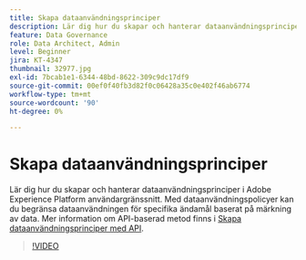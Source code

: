 ```yaml
---
title: Skapa dataanvändningsprinciper
description: Lär dig hur du skapar och hanterar dataanvändningsprinciper i Adobe Experience Platform användargränssnitt. Med dataanvändningspolicyer kan du begränsa dataanvändningen för specifika ändamål baserat på märkning av data.
feature: Data Governance
role: Data Architect, Admin
level: Beginner
jira: KT-4347
thumbnail: 32977.jpg
exl-id: 7bcab1e1-6344-48bd-8622-309c9dc17df9
source-git-commit: 00ef0f40fb3d82f0c06428a35c0e402f46ab6774
workflow-type: tm+mt
source-wordcount: '90'
ht-degree: 0%

---
```


# Skapa dataanvändningsprinciper

Lär dig hur du skapar och hanterar dataanvändningsprinciper i Adobe Experience Platform användargränssnitt. Med dataanvändningspolicyer kan du begränsa dataanvändningen för specifika ändamål baserat på märkning av data. Mer information om API-baserad metod finns i [Skapa dataanvändningsprinciper med API](https://experienceleague.adobe.com/docs/experience-platform/data-governance/policies/create.html).

>[!VIDEO](https://video.tv.adobe.com/v/32977?learn=on)